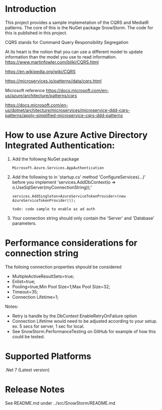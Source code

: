 # Introduction 

This project provides a sample implemetation of the CQRS and MediatR patterns.  The core of this is the NuGet package SnowStorm.  The code for this is published in this project.


CQRS stands for Command Query Responsibility Segregation

At its heart is the notion that you can use a different model to update information than the model you use to read information.
https://www.martinfowler.com/bliki/CQRS.html

https://en.wikipedia.org/wiki/CQRS

https://microservices.io/patterns/data/cqrs.html

Microsoft reference
https://docs.microsoft.com/en-us/azure/architecture/patterns/cqrs

https://docs.microsoft.com/en-us/dotnet/architecture/microservices/microservice-ddd-cqrs-patterns/apply-simplified-microservice-cqrs-ddd-patterns

# How to use Azure Active Directory Integrated Authentication:

1. Add the followng NuGet package

       Microsoft.Azure.Services.AppAuthentication

2. Add the following to in 'startup.cs' method 'ConfigureServices(...)' before you implement 'services.AddDbContext<AppDbContext>(o => o.UseSqlServer(myConnectionString));' 
   
       services.AddSingleton<AzureServiceTokenProvider>(new AzureServiceTokenProvider()); 

       todo: code sample to enable az ad auth

3. Your connection string should only contain the 'Server' and 'Database' parameters.

# Performance considerations for connection string

The foiloing connection properties shpould be considered 

 - MultipleActiveResultSets=true;
 - Enlist=true;
 - Pooling=true;Min Pool Size=1;Max Pool Size=32;
 - Timeout=35;
 - Connection Lifetime=1;

 Notes:
  - Retry is handle by the DbContext EnableRetryOnFailure option
  - Connection Lifetime would need to be adjusted according to your setup. ex. 5 secs for server, 1 sec for local.
  - See SnowStorm.PerformanceTesting on GitHub for example of how this could be tested.

# Supported Platforms
.Net 7 (Latest version)

# Release Notes

See README.md under ../src/SnowStorm/README.md
